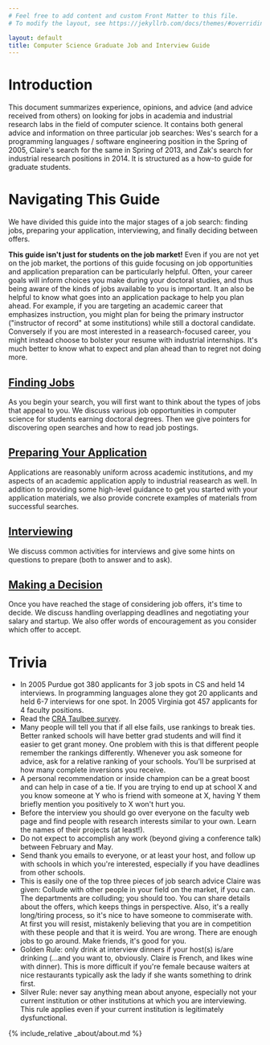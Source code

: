 ```yaml
---
# Feel free to add content and custom Front Matter to this file.
# To modify the layout, see https://jekyllrb.com/docs/themes/#overriding-theme-defaults

layout: default
title: Computer Science Graduate Job and Interview Guide
---
```


# Introduction

This document summarizes experience, opinions, and advice (and advice received
from others) on looking for jobs in academia and industrial research labs in the
field of computer science. It contains both general advice and information on
three particular job searches: Wes's search for a programming languages / software
engineering position in the Spring of 2005, Claire's search for the same in
Spring of 2013, and Zak's search for industrial research positions in 2014. 
It is structured as a how-to guide for graduate students.

# Navigating This Guide

We have divided this guide into the major stages of a job search: finding jobs,
preparing your application, interviewing, and finally deciding between offers.

**This guide isn't just for students on the job market!** Even if you are not
yet on the job market, the portions of this guide focusing on job opportunities
and application preparation can be particularly helpful. Often, your career
goals will inform choices you make during your doctoral studies, and thus being
aware of the kinds of jobs available to you is important.  It an also be
helpful to know what goes into an application package to help you plan ahead.
For example, if you are targeting an academic career that emphasizes
instruction, you might plan for being the primary instructor ("instructor of
record" at some institutions) while still a doctoral candidate. Conversely if
you are most interested in a reasearch-focused career, you might instead choose
to bolster your resume with industrial internships.  It's much better to know 
what to expect and plan ahead than to regret not doing more.

## [Finding Jobs](jobs.md)

As you begin your search, you will first want to think about the types of jobs
that appeal to you.  We discuss various job opportunities in computer science
for students earning doctoral degrees.  Then we give pointers for discovering
open searches and how to read job postings.

## [Preparing Your Application](applying.md)

Applications are reasonably uniform across academic institutions, and my aspects
of an academic application apply to industrial reasearch as well.  In addition
to providing some high-level guidance to get you started with your application
materials, we also provide concrete examples of materials from successful
searches.

## [Interviewing](interviewing.md)

We discuss common activities for interviews and give some hints on questions to
prepare (both to answer and to ask).

## [Making a Decision](deciding.md)

Once you have reached the stage of considering job offers, it's time to decide.
We discuss handling overlapping deadlines and negotiating your salary and
startup. We also offer words of encouragement as you consider which offer to
accept.

# Trivia

- In 2005 Purdue got 380 applicants for 3 job spots in CS and held 14
interviews. In programming languages alone they got 20 applicants and held
6-7 interviews for one spot. In 2005 Virginia got 457 applicants for 4
faculty positions. 
-  Read the <a href="http://www.cra.org/statistics/">CRA Taulbee survey</a>. 
-  Many people will tell you that if all else fails, use rankings to break
ties. Better ranked schools will have better grad students and will find it
easier to get grant money. One problem with this is that different people
remember the rankings differently. Whenever you ask someone for advice, ask
for a relative ranking of your schools. You'll be surprised at how many
complete inversions you receive. 
-  A personal recommendation or inside champion can be a great boost and can
help in case of a tie. If you are trying to end up at school X and you know
someone at Y who is friend with someone at X, having Y them briefly mention
you positively to X won't hurt you. 
- Before the interview you should go over everyone on the faculty web page
and find people with research interests similar to your own. Learn the
names of their projects (at least!). 
- Do not expect to accomplish any work (beyond giving a conference talk)
between February and May. 
- Send thank you emails to everyone, or at least your host, and follow up with
schools in which you're interested, especially if you have deadlines from other
schools.  
- This is easily one of the top three pieces of job search advice Claire was
given: Collude with other people in your field on the market, if you can.
The departments are colluding; you should too.  You can share details about
the offers, which keeps things in perspective.  Also, it's a really long/tiring
process, so it's nice to have someone to commiserate with.  At first you will
resist, mistakenly believing that you are in competition with these people and
that it is weird.  You are wrong.  There are enough jobs to go around.  Make
friends, it's good for you.
- Golden Rule: only drink at interview dinners if your host(s) is/are drinking
(...and you want to, obviously.  Claire is French, and likes wine with dinner). This is
more difficult if you're female because waiters at nice restaurants typically
ask the lady if she wants something to drink first.
- Silver Rule: never say anything mean about anyone, especially not your current
institution or other institutions at which you are interviewing.  This rule
applies even if your current institution is legitimately dysfunctional.

{% include_relative _about/about.md %}
